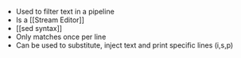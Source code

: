 - Used to filter text in a pipeline
- Is a [[Stream Editor]]
- [[sed syntax]]
- Only matches once per line
- Can be used to substitute, inject text and print specific lines (i,s,p)